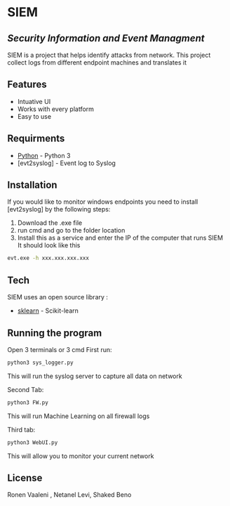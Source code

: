 # SIEM
## _Security Information and Event Managment_


SIEM is a project that helps identify attacks from network.
This project collect logs from different endpoint machines and translates it 


## Features

- Intuative UI
- Works with every platform
- Easy to use


## Requirments
- [Python] - Python 3
- [evt2syslog] - Event log to Syslog

## Installation
If you would like to monitor windows endpoints you need to install [evt2syslog] by the following steps:
1. Download the .exe file
2. run cmd and go to the folder location
3. Install this as a service and enter the IP of the computer that runs SIEM
It should look like this
```sh
evt.exe -h xxx.xxx.xxx.xxx
```


## Tech

SIEM uses an open source library :
- [sklearn] - Scikit-learn


## Running the program

Open 3 terminals or 3 cmd 
First run:

```sh
python3 sys_logger.py
```
This will run the syslog server to capture all data on network

Second Tab:

```sh
python3 FW.py
```
This will run Machine Learning on all firewall logs

Third tab:

```sh
python3 WebUI.py
```
This will allow you to monitor your current network

## License
Ronen Vaaleni , Netanel Levi, Shaked Beno

   [Python]: <https://www.python.org/>
   [sklearn]:<https://scikit-learn.org/stable/>

